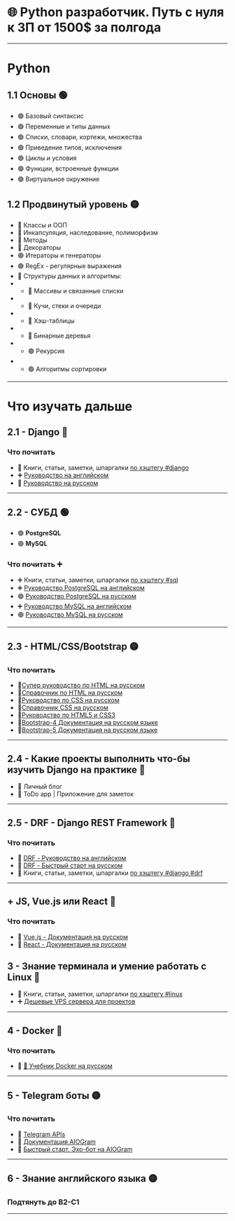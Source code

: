 # 🌐 Python разработчик. Путь с нуля к ЗП от 1500$ за полгода
---

# Python
## 1.1 Основы 🟢
* 🟢 Базовый синтаксис
* 🟢 Переменные и типы данных
* 🟢 Списки, словари, кортежи, множества
* 🟢 Приведение типов, исключения
* 🟢 Циклы и условия
* 🟢 Функции, встроенные функции
* 🟢 Виртуальное окружение

## 1.2 Продвинутый уровень 🟡
* 🔴 Классы и ООП
* 🔴 Инкапсуляция, наследование, полиморфизм
* 🔴 Методы
* 🔴 Декораторы
* 🟢 Итераторы и генераторы
* 🟢 RegEx - регулярные выражения
* 🔴 Структуры данных и алгоритмы:
* * 🔴 Массивы и связанные списки
* * 🔴 Кучи, стеки и очереди
* * 🔴 Хэш-таблицы
* * 🔴 Бинарные деревья
* * 🟢 Рекурсия
* * 🟢 Алгоритмы сортировки
---

# Что изучать дальше
## 2.1 - Django 🔴
### Что почитать
* 🔴 Книги, статьи, заметки, шпаргалки [по хэштегу #django](https://t.me/python2day)
* ➕ [Руководство на английском](https://docs.djangoproject.com)
* 🔴 [Руководство на русском](https://djangodoc.ru/)
---

## 2.2 - СУБД 🟢
* 🟢 **PostgreSQL**
* 🟢 **MySQL**
### Что почитать ➕
* ➕ Книги, статьи, заметки, шпаргалки [по хэштегу #sql](https://t.me/python2day)
* ➕ [Руководство PostgreSQL на английском](https://postgrespro.com/docs/postgresql)
* 🟢 [Руководство PostgreSQL на русском](https://postgrespro.ru/docs/postgresql)
* ➕ [Руководство MySQL на английском](https://dev.mysql.com/doc/)
* 🟢 [Руководство MySQL на русском](https://metanit.com/sql/mysql/)
---

## 2.3 - HTML/CSS/Bootstrap 🟡
### Что почитать
* 🔴[Супер руководство по HTML на русском](https://developer.mozilla.org/ru/docs/Web/HTML)
* 🔴[Справочник по HTML на русском](http://htmlbook.ru/html)
* 🔴[Руководство по CSS на русском](https://developer.mozilla.org/ru/docs/Web/CSS/Reference)
* 🔴[Справочник CSS на русском](http://htmlbook.ru/css)
* 🔴[Руководство по HTML5 и CSS3](https://metanit.com/web/html5/)
* 🔴[Bootstrap-4 Документация на русском языке](https://bootstrap-4.ru/docs/5.0/getting-started/introduction/)
* 🔴[Bootstrap-5 Документация на русском языке](https://bootstrap5.ru/docs/getting-started/introduction)
---

## 2.4 - Какие проекты выполнить что-бы изучить Django на практике 🔴
* 🔴 Личный блог
* 🔴 ToDo app | Приложение для заметок
---

## 2.5 - DRF - Django REST Framework 🔴
### Что почитать
* 🔴 [DRF - Руководство на английском](https://www.django-rest-framework.org/)
* 🔴 [DRF - Быстрый старт на русском](https://ilyachch.gitbook.io/django-rest-framework-russian-documentation/overview/quick-start)
* 🔴 Книги, статьи, заметки, шпаргалки [по хэштегу #django #drf](https://t.me/python2day)
---

## + JS, Vue.js или React 🔴
### Что почитать
* 🔴 [Vue.js - Документация на русском](https://ru.vuejs.org/)
* 🔴 [React - Документация на русском](https://ru.react.js.org/docs/getting-started.html)

## 3 - Знание терминала и умение работать с Linux 🔴
* 🔴 Книги, статьи, заметки, шпаргалки [по хэштегу #linux](https://t.me/python2day)
* ➕ [Дешевые VPS сервера для проектов](http://zomro.com/?from=246874)
---

## 4 - Docker 🔴
### Что почитать
* 🔴 [🐳 Учебник Docker на русском](https://t.me/devs_store/81)
---
  
## 5 - Telegram боты 🟡
### Что почитать
* 🔴 [Telegram APIs](https://core.telegram.org/)
* 🔴 [Документация AIOGram](https://docs.aiogram.dev/en/latest/)
* 🔴 [Быстрый старт. Эхо-бот на AIOGram](https://surik00.gitbooks.io/aiogram-lessons/content/chapter1.html)
---

## 6 - Знание английского языка 🟡
### Подтянуть до B2-C1
---
